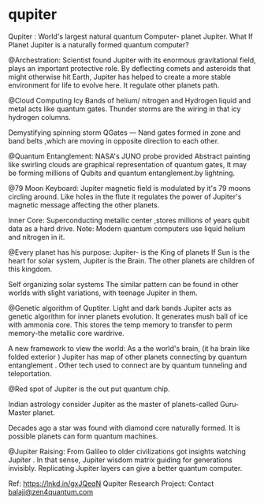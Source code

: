 # qupiter

Qupiter : World's largest natural quantum Computer- planet Jupiter.
What If Planet Jupiter is a naturally formed quantum computer?

@Archestration: Scientist found Jupiter with its enormous gravitational field, plays an important protective role. By deflecting comets and asteroids that might otherwise hit Earth, Jupiter has helped to create a more stable environment for life to evolve here. It regulate other planets path.

@Cloud Computing
Icy Bands of helium/ nitrogen and Hydrogen liquid and metal acts like quantum gates. Thunder storms are the wiring in that icy hydrogen columns.  

Demystifying spinning storm QGates — Nand gates formed in zone and band belts ,which are moving in opposite direction to each other.

@Quantum Entanglement: NASA's JUNO probe provided Abstract painting like swirling clouds are graphical representation of quantum gates, It may be forming millions of Qubits and quantum entanglement.by lightning.

@79 Moon Keyboard:
Jupiter magnetic field is modulated by it's 79 moons circling around.
Like holes in the flute it regulates the power of Jupiter's magnetic message affecting the other planets.

Inner Core: Superconducting metallic center ,stores millions of years qubit data as a hard drive.
Note: Modern quantum computers use liquid helium and nitrogen in it.

@Every planet has his purpose:
Jupiter- is the King of planets If Sun is the heart for solar system, Jupiter is the Brain. The other planets are children of this kingdom.

Self organizing solar systems
The similar pattern can be found in other worlds with slight variations, with teenage Jupiter in them.

@Genetic algorithm of Quptiter.
Light and dark bands Jupiter acts as genetic algorithm for inner planets evolution. It generates mush ball of ice with ammonia core. This stores the temp memory to transfer to perm memory-the metallic core wardrive.

A new framework to view the world:
As a the world's brain, (it ha brain like folded exterior ) Jupiter has map of other planets connecting by quantum entanglement . Other tech used to connect are by quantum tunneling and teleportation.

@Red spot of Jupiter is the out put quantum chip.

Indian astrology consider Jupiter as the master of planets-called Guru-Master planet.

 Decades ago a star was found with diamond core naturally formed.
It is possible planets can form quantum machines.

@Jupiter Raising:
From Galileo to older civilizations got insights watching Jupiter .
In that sense, Jupiter wisdom matrix guiding for generations invisibly.
Replicating Jupiter layers can give a better quantum computer.

Ref:
https://lnkd.in/gxJQeqN
Qupiter Research Project: Contact balaji@zen4quantum.com
